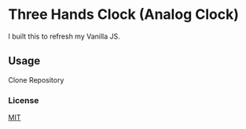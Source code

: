 # Three Hands Clock (Analog Clock)
I built this to refresh my Vanilla JS.

## Usage
Clone Repository

### License
[MIT](https://choosealicense.com/licenses/mit/)
